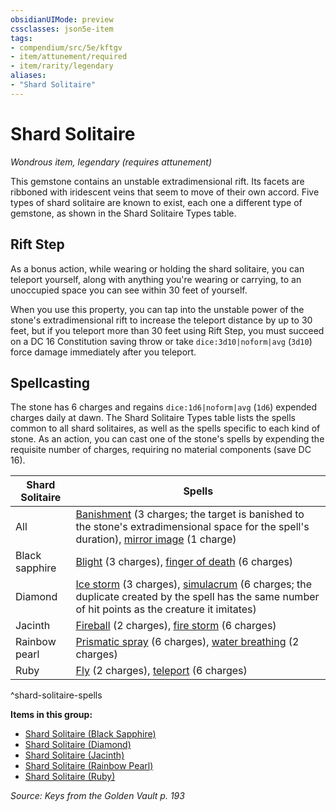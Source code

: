 ```yaml
---
obsidianUIMode: preview
cssclasses: json5e-item
tags:
- compendium/src/5e/kftgv
- item/attunement/required
- item/rarity/legendary
aliases: 
- "Shard Solitaire"
---
```

# Shard Solitaire
*Wondrous item, legendary (requires attunement)*  


This gemstone contains an unstable extradimensional rift. Its facets are ribboned with iridescent veins that seem to move of their own accord. Five types of shard solitaire are known to exist, each one a different type of gemstone, as shown in the Shard Solitaire Types table.

## Rift Step

As a bonus action, while wearing or holding the shard solitaire, you can teleport yourself, along with anything you're wearing or carrying, to an unoccupied space you can see within 30 feet of yourself.

When you use this property, you can tap into the unstable power of the stone's extradimensional rift to increase the teleport distance by up to 30 feet, but if you teleport more than 30 feet using Rift Step, you must succeed on a DC 16 Constitution saving throw or take `dice:3d10|noform|avg` (`3d10`) force damage immediately after you teleport.

## Spellcasting

The stone has 6 charges and regains `dice:1d6|noform|avg` (`1d6`) expended charges daily at dawn. The Shard Solitaire Types table lists the spells common to all shard solitaires, as well as the spells specific to each kind of stone. As an action, you can cast one of the stone's spells by expending the requisite number of charges, requiring no material components (save DC 16).

| Shard Solitaire | Spells |
|-----------------|--------|
| All | [Banishment](2-Mechanics/CLI/spells/banishment.md) (3 charges; the target is banished to the stone's extradimensional space for the spell's duration), [mirror image](2-Mechanics/CLI/spells/mirror-image.md) (1 charge) |
| Black sapphire | [Blight](2-Mechanics/CLI/spells/blight.md) (3 charges), [finger of death](2-Mechanics/CLI/spells/finger-of-death.md) (6 charges) |
| Diamond | [Ice storm](2-Mechanics/CLI/spells/ice-storm.md) (3 charges), [simulacrum](2-Mechanics/CLI/spells/simulacrum.md) (6 charges; the duplicate created by the spell has the same number of hit points as the creature it imitates) |
| Jacinth | [Fireball](2-Mechanics/CLI/spells/fireball.md) (2 charges), [fire storm](2-Mechanics/CLI/spells/fire-storm.md) (6 charges) |
| Rainbow pearl | [Prismatic spray](2-Mechanics/CLI/spells/prismatic-spray.md) (6 charges), [water breathing](2-Mechanics/CLI/spells/water-breathing.md) (2 charges) |
| Ruby | [Fly](2-Mechanics/CLI/spells/fly.md) (2 charges), [teleport](2-Mechanics/CLI/spells/teleport.md) (6 charges) |
^shard-solitaire-spells

**Items in this group:**

- [Shard Solitaire (Black Sapphire)](2-Mechanics/CLI/items/shard-solitaire-black-sapphire-kftgv.md)
- [Shard Solitaire (Diamond)](2-Mechanics/CLI/items/shard-solitaire-diamond-kftgv.md)
- [Shard Solitaire (Jacinth)](2-Mechanics/CLI/items/shard-solitaire-jacinth-kftgv.md)
- [Shard Solitaire (Rainbow Pearl)](2-Mechanics/CLI/items/shard-solitaire-rainbow-pearl-kftgv.md)
- [Shard Solitaire (Ruby)](2-Mechanics/CLI/items/shard-solitaire-ruby-kftgv.md)

*Source: Keys from the Golden Vault p. 193*